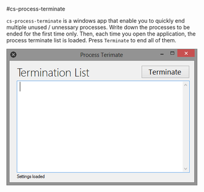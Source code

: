 #cs-process-terminate

`cs-process-terminate` is a windows app that enable you to quickly end multiple
unused / unnessary processes. Write down the processes to be ended for the first
time only. Then, each time you open the application, the process terminate list
is loaded. Press `Terminate` to end all of them. 

![GitHub Logo](/assets/img/0.png)
